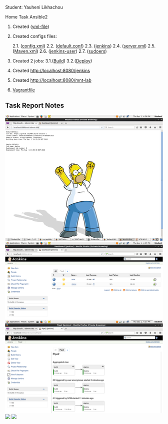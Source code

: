 Student: Yauheni Likhachou

Home Task Ansible2

1. Created ([yml-file](vagrant/ansible/provision.yml))

2. Created configs files:
   
   2.1. ([config.xml](vagrant/ansible/configs/config.xml ))
   2.2. ([default.conf](vagrant/ansible/configs/default.conf))
   2.3. ([jenkins](vagrant/ansible/configs/jenkins))
   2.4. ([server.xml](vagrant/ansible/configs/server.xml))
   2.5. ([Maven.xml](vagrant/ansible/configs/hudson.tasks.Maven.xml))
   2.6. ([jenkins-user](vagrant/ansible/configs/jenkins-user))
   2.7. ([sudoers](vagrant/ansible/configs/sudoers))

3. Created 2 jobs:
   3.1.([Build](vagrant/ansible/configs/jobs/build/config.xml))
   3.2.([Deploy](vagrant/ansible/configs/jobs/deploy/config.xml))

4. Created [http://localhost:8080/jenkins](sources/Screenshot-1.png)

5. Created [http://localhost:8080/mnt-lab](sources/Screenshot.png)

6. [Vagrantfile](vagrant/Vagrantfile)


## Task Report Notes

![](/sources/Screenshot.png)
![](/sources/Screenshot-1.png)
![](/sources/Screenshot-2.png)
![](/sources/Screenshot-3.png)
![](/sources/Screenshot-4.png)


